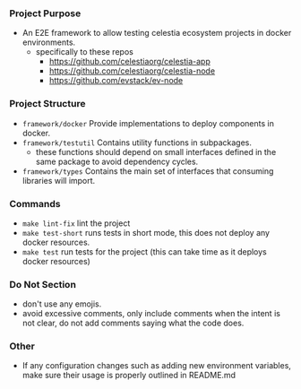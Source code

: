 ### Project Purpose

- An E2E framework to allow testing celestia ecosystem projects in docker environments.
  - specifically to these repos
    - <https://github.com/celestiaorg/celestia-app>
    - <https://github.com/celestiaorg/celestia-node>
    - <https://github.com/evstack/ev-node>

### Project Structure

- `framework/docker` Provide implementations to deploy components in docker.
- `framework/testutil` Contains utility functions in subpackages.
  - these functions should depend on small interfaces defined in the same package to avoid dependency cycles.
- `framework/types` Contains the main set of interfaces that consuming libraries will import.

### Commands

- `make lint-fix` lint the project
- `make test-short` runs tests in short mode, this does not deploy any docker resources.
- `make test` run tests for the project (this can take time as it deploys docker resources)

### Do Not Section

- don't use any emojis.
- avoid excessive comments, only include comments when the intent is not clear, do not add comments saying what the code does.

### Other

- If any configuration changes such as adding new environment variables, make sure their usage is properly outlined in README.md
